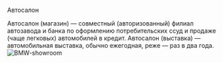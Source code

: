 Автосалон

Автосалон (магазин) — совместный (авторизованный) филиал автозавода и банка по оформлению потребительских ссуд и продаже (чаще легковых) автомобилей в кредит.
Автосалон (выставка) — автомобильная выставка, обычно ежегодная, реже — раз в два года.
![BMW-showroom](https://user-images.githubusercontent.com/77583940/147404988-532e1f21-3ee4-4678-990c-430b93bf3c43.jpg)
